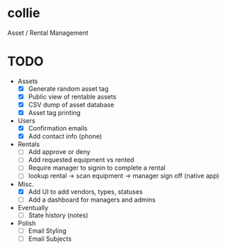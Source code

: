 collie
======

Asset / Rental Management

# TODO
- Assets
  - [x] Generate random asset tag
  - [x] Public view of rentable assets
  - [x] CSV dump of asset database
  - [x] Asset tag printing
- Users
  - [x] Confirmation emails
  - [x] Add contact info (phone)
- Rentals
  - [ ] Add approve or deny
  - [ ] Add requested equipment vs rented
  - [ ] Require manager to signin to complete a rental
  - [ ] lookup rental -> scan equipment -> manager sign off (native app)
- Misc.
  - [x] Add UI to add vendors, types, statuses
  - [ ] Add a dashboard for managers and admins
- Eventually
  - [ ] State history (notes)
- Polish
  - [ ] Email Styling
  - [ ] Email Subjects
